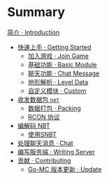 # Summary

[简介 · Introduction](README.md)

- [快速上手 · Getting Started](getting-started/index.md)
  - [加入游戏 · Join Game](getting-started/join-game.md)
  - [基础功能 · Basic Module](getting-started/basic-module.md)
  - [聊天功能 · Chat Message]()
  - [地形解析 · Level Data]()
  - [自定义模块 · Custom]()
- [收发数据包 `net`](network/index.md)
  - [数据打包 · Packing]()
  - [RCON 协议]()
- [编解码 NBT]()
  - [使用SNBT]()
- [处理聊天消息 · Chat]()
- [编写服务端 · Writing Server]()
- [贡献 · Contributing]()
  - [Go-MC 版本更新 · Update]()